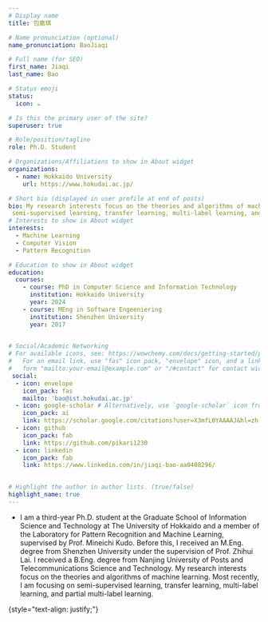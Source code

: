```yaml
---
# Display name
title: 包嘉琪

# Name pronunciation (optional)
name_pronunciation: BaoJiaqi 

# Full name (for SEO)
first_name: Jiaqi
last_name: Bao

# Status emoji
status:
  icon: ☕️

# Is this the primary user of the site?
superuser: true

# Role/position/tagline
role: Ph.D. Student

# Organizations/Affiliations to show in About widget
organizations:
  - name: Hokkaido University
    url: https://www.hokudai.ac.jp/

# Short bio (displayed in user profile at end of posts)
bio: My research interests focus on the theories and algorithms of machine learning. Most recently, I am focusing on
 semi-supervised learning, transfer learning, multi-label learning, and partial multi-label learning.
# Interests to show in About widget
interests:
  - Machine Learning
  - Computer Vision
  - Pattern Recognition

# Education to show in About widget
education:
  courses:
    - course: PhD in Computer Science and Information Technology 
      institution: Hokkaido University
      year: 2024
    - course: MEng in Software Engeeniering
      institution: Shenzhen University
      year: 2017
   

# Social/Academic Networking
# For available icons, see: https://wowchemy.com/docs/getting-started/page-builder/#icons
#   For an email link, use "fas" icon pack, "envelope" icon, and a link in the
#   form "mailto:your-email@example.com" or "/#contact" for contact widget.
 social:
  - icon: envelope
    icon_pack: fas
    mailto: 'bao@ist.hokudai.ac.jp'
  - icon: google-scholar # Alternatively, use `google-scholar` icon from `ai` icon pack
    icon_pack: ai
    link: https://scholar.google.com/citations?user=X3mfL0YAAAAJ&hl=zh-CN
  - icon: github
    icon_pack: fab
    link: https://github.com/pikari1230
  - icon: linkedin
    icon_pack: fab
    link: https://www.linkedin.com/in/jiaqi-bao-aa0408296/
 

# Highlight the author in author lists. (true/false)
highlight_name: true
---
```

- I am a third-year Ph.D. student at the Graduate School of Information Science and Technology at The University of Hokkaido and a member of the Laboratory for Pattern Recognition and Machine Learning, supervised by Prof. Mineichi Kudo. Before this, I received an M.Eng. degree from Shenzhen University under the supervision of Prof. Zhihui Lai. I received a B.Eng. degree from Nanjing University of Posts and Telecommunications Science and Technology. My research interests focus on the theories and algorithms of machine learning. Most recently, I am focusing on semi-supervised learning, transfer learning, multi-label learning, and partial multi-label learning.


{style="text-align: justify;"}
